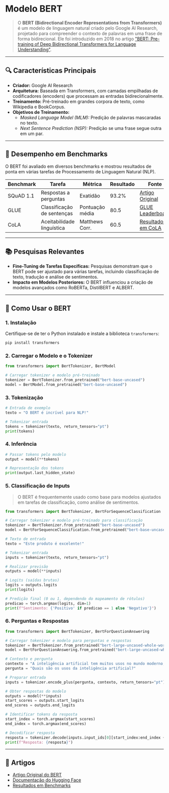 # Modelo BERT

> O **BERT (Bidirectional Encoder Representations from Transformers)** é um modelo de linguagem natural criado pelo Google AI Research, projetado para compreender o contexto de palavras em uma frase de forma bidirecional. Ele foi introduzido em 2018 no artigo ["BERT: Pre-training of Deep Bidirectional Transformers for Language Understanding"](https://arxiv.org/abs/1810.04805).

---
## 🔍 Características Principais

- **Criador:** Google AI Research
- **Arquitetura:** Baseada em Transformers, com camadas empilhadas de codificadores (encoders) que processam as entradas bidirecionalmente.
- **Treinamento:** Pré-treinado em grandes corpora de texto, como Wikipedia e BookCorpus.
- **Objetivos de Treinamento:**
  - *Masked Language Model (MLM):* Predição de palavras mascaradas no texto.
  - *Next Sentence Prediction (NSP):* Predição se uma frase segue outra em um par.

---
## 🧪 Desempenho em Benchmarks

O BERT foi avaliado em diversos benchmarks e mostrou resultados de ponta em várias tarefas de Processamento de Linguagem Natural (NLP).

| **Benchmark**         | **Tarefa**                    | **Métrica**       | **Resultado** | **Fonte**                                                                 |
|------------------------|-------------------------------|-------------------|---------------|---------------------------------------------------------------------------|
| SQuAD 1.1             | Respostas a perguntas         | Exatidão          | 93.2%         | [Artigo Original](https://arxiv.org/abs/1810.04805)                        |
| GLUE                  | Classificação de sentenças    | Pontuação média   | 80.5          | [GLUE Leaderboard](https://gluebenchmark.com/leaderboard)                |
| CoLA                  | Aceitabilidade linguística    | Matthews Corr.    | 60.5          | [Resultados em CoLA](https://nyu-mll.github.io/CoLA/)                    |

---

## 📚 Pesquisas Relevantes

- **Fine-Tuning de Tarefas Específicas:** Pesquisas demonstram que o BERT pode ser ajustado para várias tarefas, incluindo classificação de texto, tradução e análise de sentimentos.
- **Impacto em Modelos Posteriores:** O BERT influenciou a criação de modelos avançados como RoBERTa, DistilBERT e ALBERT.

---
## 🚀 Como Usar o BERT

### 1. **Instalação**
Certifique-se de ter o Python instalado e instale a biblioteca `transformers`:
```bash
pip install transformers
```

### 2. **Carregar o Modelo e o Tokenizer**
```python
from transformers import BertTokenizer, BertModel

# Carregar tokenizer e modelo pré-treinado
tokenizer = BertTokenizer.from_pretrained("bert-base-uncased")
model = BertModel.from_pretrained("bert-base-uncased")
```

### 3. **Tokenização**
```python
# Entrada de exemplo
texto = "O BERT é incrível para NLP!"

# Tokenizar entrada
tokens = tokenizer(texto, return_tensors="pt")
print(tokens)
```

### 4. **Inferência**
```python
# Passar tokens pelo modelo
output = model(**tokens)

# Representação dos tokens
print(output.last_hidden_state)
```

### 5. **Classificação de Inputs**
> O BERT é frequentemente usado como base para modelos ajustados em tarefas de classificação, como análise de sentimentos.

```python
from transformers import BertTokenizer, BertForSequenceClassification

# Carregar tokenizer e modelo pré-treinado para classificação
tokenizer = BertTokenizer.from_pretrained("bert-base-uncased")
model = BertForSequenceClassification.from_pretrained("bert-base-uncased", num_labels=2)

# Texto de entrada
texto = "Este produto é excelente!"

# Tokenizar entrada
inputs = tokenizer(texto, return_tensors="pt")

# Realizar previsão
outputs = model(**inputs)

# Logits (saídas brutas)
logits = outputs.logits
print(logits)

# Predição final (0 ou 1, dependendo do mapeamento de rótulos)
predicao = torch.argmax(logits, dim=1)
print(f"Sentimento: {'Positivo' if predicao == 1 else 'Negativo'}")
```

### 6. Perguntas e Respostas

```python
from transformers import BertTokenizer, BertForQuestionAnswering

# Carregar tokenizer e modelo para perguntas e respostas
tokenizer = BertTokenizer.from_pretrained("bert-large-uncased-whole-word-masking-finetuned-squad")
model = BertForQuestionAnswering.from_pretrained("bert-large-uncased-whole-word-masking-finetuned-squad")

# Contexto e pergunta
contexto = "A inteligência artificial tem muitos usos no mundo moderno, incluindo NLP."
pergunta = "Quais são os usos da inteligência artificial?"

# Preparar entrada
inputs = tokenizer.encode_plus(pergunta, contexto, return_tensors="pt")

# Obter respostas do modelo
outputs = model(**inputs)
start_scores = outputs.start_logits
end_scores = outputs.end_logits

# Identificar tokens da resposta
start_index = torch.argmax(start_scores)
end_index = torch.argmax(end_scores)

# Decodificar resposta
resposta = tokenizer.decode(inputs.input_ids[0][start_index:end_index + 1])
print(f"Resposta: {resposta}")
```

---

## 📜 Artigos

- [Artigo Original do BERT](https://arxiv.org/abs/1810.04805)
- [Documentação do Hugging Face](https://huggingface.co/docs/transformers/en/model_doc/bert)
- [Resultados em Benchmarks](https://gluebenchmark.com/leaderboard)
